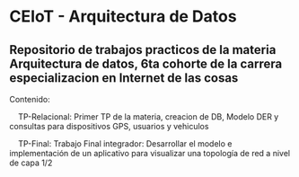 # CEIoT - Arquitectura de Datos 

## Repositorio de trabajos practicos de la materia Arquitectura de datos, 6ta cohorte de la carrera especializacion en Internet de las cosas 

Contenido:

  <p>&nbsp;&nbsp;&nbsp;&nbsp;TP-Relacional: Primer TP de la materia, creacion de DB, Modelo DER y consultas para dispositivos GPS, usuarios y vehiculos  </p>
  <p>&nbsp;&nbsp;&nbsp;&nbsp;TP-Final: Trabajo Final integrador: Desarrollar el modelo e implementación de un aplicativo para visualizar una topología de red a nivel de capa 1/2  </p>
